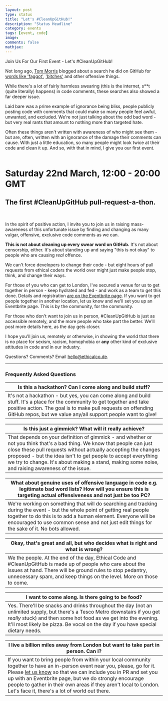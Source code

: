 ```yaml
---
layout: post
type: status
title: "Let's #CleanUpGitHub!"
description: "Status Headline"
category: events
tags: [event, code]
image: 
comments: false
mathjax: 
---
```

Join Us For Our First Event - Let's #CleanUpGitHub!

Not long ago, [Tom Morris](http://tommorris.org/posts/8053) blogged about a search he did on GitHub for [words like 'faggot'](https://github.com/search?q=faggot&ref=searchresults&type=Code), ['bitches'](https://github.com/search?l=c&p=1&q=bitches&ref=searchresults&type=Code) and other offensive things.

While there's a lot of fairly harmless swearing (this is the internet, s**t (quite literally) happens) in code comments, these searches also showed a far deeper issue.

Laid bare was a prime example of ignorance being bliss, people publicly posting code with comments that could make so many people feel awful, unwanted, and excluded. We're not just talking about the odd bad word - but very real rants that amount to nothing more than targeted hate.

Often these things aren't written with awareness of who might see them - but are, often, written with an ignorance of the damage their comments can cause. With just a little education, so many people might look twice at their code and clean it up. And so, with that in mind, I give you our first event.
<br /><br />

# Saturday 22nd March, 12:00 - 20:00 GMT

## The first #CleanUpGitHub pull-request-a-thon.

<br />

In the spirit of positive action, I invite you to join us in raising mass-awareness of this unfortunate issue by finding and changing as many vulgar, offensive, exclusive code comments as we can.

<b>This is not about cleaning up every swear word on GitHub.</b> It's not about censorship, either. It's about standing up and saying "this is not okay" to people who are causing <i>real</i> offence.

We can't force developers to change their code - but eight hours of pull requests from ethical coders the world over might just make people stop, think, and change their ways.

For those of you who can get to London, I've secured a venue for us to get together in person - keep hydrated and fed - and work as a team to get this done. Details and registration [are on the Eventbrite page](http://cleanupgh.eventbrite.co.uk). If you want to get people together in another location, let us know and we'll set you up an Eventbrite page. This is by the community, for the community.

For those who don't want to join us in person, #CleanUpGitHub is just as accessible remotely, and the more people who take part the better. We'll post more details here, as the day gets closer.

I hope you'll join us, remotely or otherwise, in showing the world that there is no place for sexism, racism, homophobia or <b>any</b> other kind of exclusive attitudes in code and in our industry.


Questions? Comments? Email [hello@ethicalco.de](mailto:hello@ethicalco.de). 

----

### Frequently Asked Questions

| Is this a hackathon? Can I come along and build stuff? |
| ------------- |
| It's not a hackathon - but yes, you can come along and build stuff. It's a place for the community to get together and take positive action. The goal is to make pull requests on offending GitHub repos, but we value any/all support people want to give!   | 

| Is this just a gimmick? What will it really achieve? |
| ------------- |
| That depends on your definition of gimmick - and whether or not you think that's a bad thing. We know that people can just close these pull requests without actually accepting the changes proposed - but the idea isn't to get people to accept everything we try to change. It's about making a stand, making some noise, and raising awareness of the issue.   | 

| What about genuine uses of offensive language in code e.g. legitimate bad word lists? How will you ensure this is targeting actual offensiveness and not just be too PC? |
| ------------- |
| We're working on something that will do searching and tracking during the event - but the whole point of getting real people together to do this is to add a human element. Everyone will be encouraged to use common sense and not just edit things for the sake of it. No bots allowed. | 

| Okay, that's great and all, but who decides what is right and what is wrong? |
| ------------- |
| We the people. At the end of the day, Ethical Code and #CleanUpGitHub is made up of people who care about the issues at hand. There will be ground rules to stop pedantry, unnecessary spam, and keep things on the level. More on those to come. | 

| I want to come along. Is there going to be food? |
| ------------- |
| Yes. There'll be snacks and drinks throughout the day (not an unlimited supply, but there's a Tesco Metro downstairs if you get <i>really</i> stuck) and then some hot food as we get into the evening. It'll most likely be pizza. Be vocal on the day if you have special dietary needs.

| I live a billion miles away from London but want to take part in person. Can I? |
| ------------- |
| If you want to bring people from within your local community together to have an in-person event near you, please, go for it. Please [let us know](mailto:hello@ethicalco.de) so that we can include you in PR and set you up with an Eventbrite page, but we do strongly encourage people to gather in their own areas if they aren't local to London. Let's face it, there's a lot of world out there.    | 
